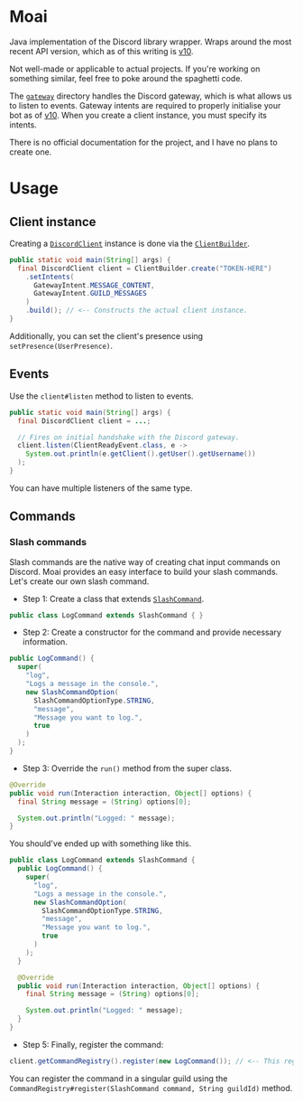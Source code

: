 # Moai
Java implementation of the Discord library wrapper. Wraps around the most recent API version, which as of this writing is [v10](https://discord.com/developers/docs/intro).

Not well-made or applicable to actual projects. If you're working on something similar, feel free to poke around the spaghetti code.

The [`gateway`](src/main/java/io/github/quzacks/maoi/gateway) directory handles the Discord gateway, which is what allows us to listen to events. Gateway intents are required to properly initialise your bot as of [v10](https://discord.com/developers/docs/intro). When you create a client instance, you must specify its intents.

There is no official documentation for the project, and I have no plans to create one.

# Usage

## Client instance

Creating a [`DiscordClient`](src/main/java/io/github/quzacks/maoi/DiscordClient.java) instance is done via the [`ClientBuilder`](src/main/java/io/github/quzacks/maoi/ClientBuilder.java).

```java
public static void main(String[] args) {
  final DiscordClient client = ClientBuilder.create("TOKEN-HERE")
    .setIntents(
      GatewayIntent.MESSAGE_CONTENT,
      GatewayIntent.GUILD_MESSAGES
    )
    .build(); // <-- Constructs the actual client instance.
}
```

Additionally, you can set the client's presence using `setPresence(UserPresence)`.

## Events

Use the `client#listen` method to listen to events.

```java
public static void main(String[] args) {
  final DiscordClient client = ...;

  // Fires on initial handshake with the Discord gateway.
  client.listen(ClientReadyEvent.class, e -> 
    System.out.println(e.getClient().getUser().getUsername())
  );
}
```

You can have multiple listeners of the same type.

## Commands

### Slash commands

Slash commands are the native way of creating chat input commands on Discord. Moai provides an easy interface to build your slash commands. Let's create our own slash command.

* Step 1: Create a class that extends [`SlashCommand`](src/main/java/io/github/quzacks/interaction/slash_command/SlashCommand).

```java
public class LogCommand extends SlashCommand { }
```

* Step 2: Create a constructor for the command and provide necessary information.

```java
public LogCommand() {
  super(
    "log",
    "Logs a message in the console.",
    new SlashCommandOption(
      SlashCommandOptionType.STRING,
      "message",
      "Message you want to log.",
      true
    )
  );
}
```

* Step 3: Override the `run()` method from the super class.

```java
@Override
public void run(Interaction interaction, Object[] options) {
  final String message = (String) options[0];

  System.out.println("Logged: " message);
}
```

You should've ended up with something like this.

```java
public class LogCommand extends SlashCommand {
  public LogCommand() {
    super(
      "log",
      "Logs a message in the console.",
      new SlashCommandOption(
        SlashCommandOptionType.STRING,
        "message",
        "Message you want to log.",
        true
      )
    );
  }

  @Override
  public void run(Interaction interaction, Object[] options) {
    final String message = (String) options[0];

    System.out.println("Logged: " message);
  }
}
```

* Step 5: Finally, register the command:

```java
client.getCommandRegistry().register(new LogCommand()); // <-- This registers it globally.
```

You can register the command in a singular guild using the `CommandRegistry#register(SlashCommand command, String guildId)` method.

